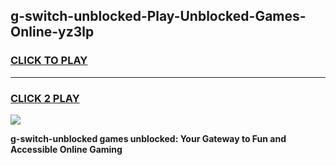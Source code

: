 
## g-switch-unblocked-Play-Unblocked-Games-Online-yz3lp
<h3>
<a href="https://premium76.site?title=g-switch-unblocked&ref=25A">CLICK TO PLAY</a></h3>
<hr>

<h3>
<a href="https://premium76.site?title=g-switch-unblocked&ref=25A">CLICK 2 PLAY</a>
  
</h3>

<a href="https://premium76.site?title=g-switch-unblocked&ref=25A"><img src="https://clearcache.store/games.png"></a>


**g-switch-unblocked games unblocked: Your Gateway to Fun and Accessible Online Gaming**
